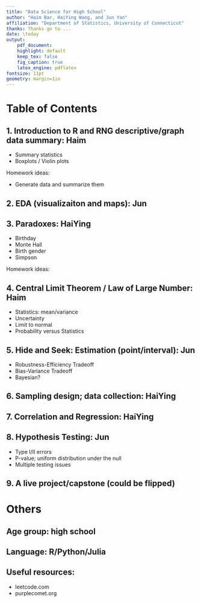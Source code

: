 ```yaml
---
title: "Data Science for High School"
author: "Haim Bar, HaiYing Wang, and Jun Yan"
affiliation: "Department of Statistics, University of Connecticut"
thanks: Thanks go to ...
date: \today
output:
    pdf_document:
    highlight: default
    keep_tex: false
    fig_caption: true
    latex_engine: pdflatex
fontsize: 11pt
geometry: margin=1in
---
```


# Table of Contents

## 1. Introduction to R and RNG descriptive/graph data summary: Haim

+ Summary statistics
+ Boxplots / Violin plots

Homework ideas:

+ Generate data and summarize them

## 2. EDA (visualizaiton and maps): Jun

## 3. Paradoxes: HaiYing

+ Birthday
+ Monte Hall
+ Birth gender
+ Simpson 

Homework ideas:

## 4. Central Limit Theorem / Law of Large Number: Haim

+ Statistics: mean/variance
+ Uncertainty
+ Limit to normal
+ Probability versus Statistics

## 5. Hide and Seek: Estimation (point/interval): Jun

+ Robustness-Efficiency Tradeoff
+ Bias-Variance Tradeoff
+ Bayesian?

## 6. Sampling design; data collection: HaiYing

## 7. Correlation and Regression: HaiYing

## 8. Hypothesis Testing: Jun
+ Type I/II errors
+ P-value; uniform distribution under the null
+ Multiple testing issues

## 9. A live project/capstone (could be flipped)


# Others
## Age group: high school

## Language: R/Python/Julia

## Useful resources:
+ leetcode.com
+ purplecomet.org
